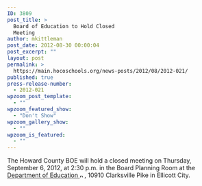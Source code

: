 ```yaml
---
ID: 3809
post_title: >
  Board of Education to Hold Closed
  Meeting
author: mkittleman
post_date: 2012-08-30 00:00:04
post_excerpt: ""
layout: post
permalink: >
  https://main.hocoschools.org/news-posts/2012/08/2012-021/
published: true
press-release-number:
  - 2012-021
wpzoom_post_template:
  - ""
wpzoom_featured_show:
  - "Don't Show"
wpzoom_gallery_show:
  - ""
wpzoom_is_featured:
  - ""
---
```

The Howard County BOE will hold a closed meeting on Thursday, September 6, 2012, at 2:30 p.m. in the Board Planning Room at the <a href="http://maps.google.com/maps?hl=en&amp;q=10910+Clarksville+Pike,+Ellicott+City,+MD+21042&amp;btnG=Search" target="_blank">Department of Education <img alt="new webpage icon" src="http://www.hcpss.org/images/new_webpage.gif" width="11" height="10" align="bottom" border="0" /></a>, 10910 Clarksville Pike in Ellicott City.